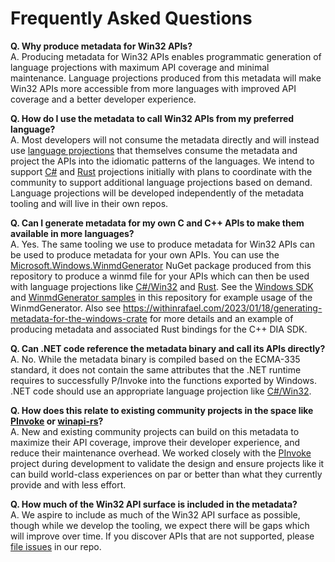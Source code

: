 # Frequently Asked Questions

**Q. Why produce metadata for Win32 APIs?**<br />
A. Producing metadata for Win32 APIs enables programmatic generation of language projections with maximum API coverage and minimal maintenance. Language projections produced from this metadata will make Win32 APIs more accessible from more languages with improved API coverage and a better developer experience.

**Q. How do I use the metadata to call Win32 APIs from my preferred language?**<br />
A. Most developers will not consume the metadata directly and will instead use [language projections](projections.md) that themselves consume the metadata and project the APIs into the idiomatic patterns of the languages. We intend to support [C#](https://github.com/microsoft/CsWin32) and [Rust](https://github.com/microsoft/windows-rs) projections initially with plans to coordinate with the community to support additional language projections based on demand. Language projections will be developed independently of the metadata tooling and will live in their own repos.

**Q. Can I generate metadata for my own C and C++ APIs to make them available in more languages?**<br />
A. Yes. The same tooling we use to produce metadata for Win32 APIs can be used to produce metadata for your own APIs. You can use the [Microsoft.Windows.WinmdGenerator](https://www.nuget.org/packages/Microsoft.Windows.WinmdGenerator/) NuGet package produced from this repository to produce a winmd file for your APIs which can then be used with language projections like [C#/Win32](https://github.com/microsoft/CsWin32) and [Rust](https://github.com/microsoft/windows-rs). See the [Windows SDK](../generation/WinSDK) and [WinmdGenerator samples](../sources/GeneratorSdk/samples) in this repository for example usage of the WinmdGenerator. Also see https://withinrafael.com/2023/01/18/generating-metadata-for-the-windows-crate for more details and an example of producing metadata and associated Rust bindings for the C++ DIA SDK.

**Q. Can .NET code reference the metadata binary and call its APIs directly?**<br />
A. No. While the metadata binary is compiled based on the ECMA-335 standard, it does not contain the same attributes that the .NET runtime requires to successfully P/Invoke into the functions exported by Windows. .NET code should use an appropriate language projection like [C#/Win32](https://github.com/microsoft/CsWin32).

**Q. How does this relate to existing community projects in the space like [PInvoke](https://github.com/dotnet/pinvoke) or [winapi-rs](https://github.com/retep998/winapi-rs)?**<br />
A. New and existing community projects can build on this metadata to maximize their API coverage, improve their developer experience, and reduce their maintenance overhead. We worked closely with the [PInvoke](https://github.com/dotnet/pinvoke) project during development to validate the design and ensure projects like it can build world-class experiences on par or better than what they currently provide and with less effort.

**Q. How much of the Win32 API surface is included in the metadata?**<br />
A. We aspire to include as much of the Win32 API surface as possible, though while we develop the tooling, we expect there will be gaps which will improve over time. If you discover APIs that are not supported, please [file issues](https://github.com/microsoft/win32metadata/issues) in our repo.

